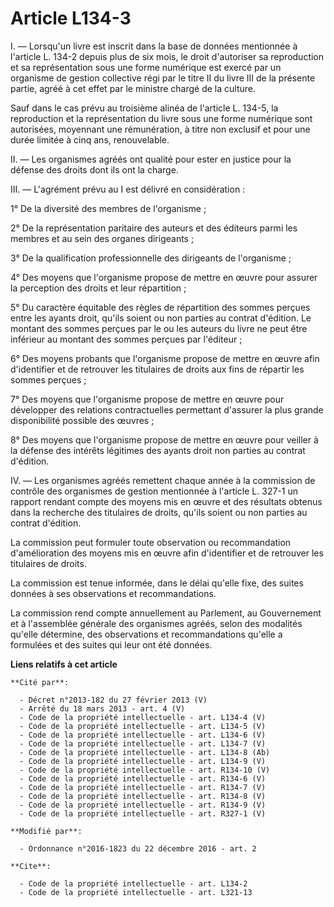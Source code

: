 # Article L134-3

I. ― Lorsqu'un livre est inscrit dans la base de données mentionnée à l'article L. 134-2 depuis plus de six mois, le droit
d'autoriser sa reproduction et sa représentation sous une forme numérique est exercé par un organisme de gestion collective
régi par le titre II du livre III de la présente partie, agréé à cet effet par le ministre chargé de la culture. 

Sauf dans le cas prévu au troisième alinéa de l'article L. 134-5, la reproduction et la représentation du livre sous une
forme numérique sont autorisées, moyennant une rémunération, à titre non exclusif et pour une durée limitée à cinq ans,
renouvelable. 

II. ― Les organismes agréés ont qualité pour ester en justice pour la défense des droits dont ils  ont la charge. 

III. ― L'agrément prévu au I est délivré en considération : 

1° De la diversité des membres de l'organisme ; 

2° De la représentation paritaire des auteurs et des éditeurs parmi les membres et au sein des organes dirigeants ; 

3° De la qualification professionnelle des dirigeants de l'organisme ; 

4° Des moyens que l'organisme propose de mettre en œuvre pour assurer la perception des droits et leur répartition ; 

5° Du caractère équitable des règles de répartition des sommes perçues entre les ayants droit, qu'ils soient ou non parties
au contrat d'édition. Le montant des sommes perçues par le ou les auteurs du livre ne peut être inférieur au montant des
sommes perçues par l'éditeur ; 

6° Des moyens probants que l'organisme propose de mettre en œuvre afin d'identifier et de retrouver les titulaires de droits
aux fins de répartir les sommes perçues ; 

7° Des moyens que l'organisme propose de mettre en œuvre pour développer des relations contractuelles permettant d'assurer la
plus grande disponibilité possible des œuvres ; 

8° Des moyens que l'organisme propose de mettre en œuvre pour veiller à la défense des intérêts légitimes des ayants droit
non parties au contrat d'édition. 

IV. ― Les organismes agréés remettent chaque année à la commission de contrôle des organismes de gestion mentionnée à
l'article L. 327-1 un rapport rendant compte des moyens mis en œuvre et des résultats obtenus dans la recherche des
titulaires de droits, qu'ils soient ou non parties au contrat d'édition. 

La commission peut formuler toute observation ou recommandation d'amélioration des moyens mis en œuvre afin d'identifier et
de retrouver les titulaires de droits. 

La commission est tenue informée, dans le délai qu'elle fixe, des suites données à ses observations et recommandations. 

La commission rend compte annuellement au Parlement, au Gouvernement et à l'assemblée générale des organismes agréés, selon
des modalités qu'elle détermine, des observations et recommandations qu'elle a formulées et des suites qui leur ont été
données.

**Liens relatifs à cet article**

	**Cité par**:

	  - Décret n°2013-182 du 27 février 2013 (V)
	  - Arrêté du 18 mars 2013 - art. 4 (V)
	  - Code de la propriété intellectuelle - art. L134-4 (V)
	  - Code de la propriété intellectuelle - art. L134-5 (V)
	  - Code de la propriété intellectuelle - art. L134-6 (V)
	  - Code de la propriété intellectuelle - art. L134-7 (V)
	  - Code de la propriété intellectuelle - art. L134-8 (Ab)
	  - Code de la propriété intellectuelle - art. L134-9 (V)
	  - Code de la propriété intellectuelle - art. R134-10 (V)
	  - Code de la propriété intellectuelle - art. R134-6 (V)
	  - Code de la propriété intellectuelle - art. R134-7 (V)
	  - Code de la propriété intellectuelle - art. R134-8 (V)
	  - Code de la propriété intellectuelle - art. R134-9 (V)
	  - Code de la propriété intellectuelle - art. R327-1 (V)

	**Modifié par**:

	  - Ordonnance n°2016-1823 du 22 décembre 2016 - art. 2

	**Cite**:

	  - Code de la propriété intellectuelle - art. L134-2
	  - Code de la propriété intellectuelle - art. L321-13
